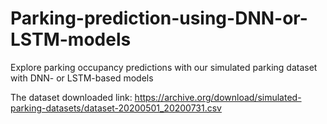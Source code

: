 # Parking-prediction-using-DNN-or-LSTM-models
Explore parking occupancy predictions with our simulated parking dataset with DNN- or LSTM-based models

The dataset downloaded link: https://archive.org/download/simulated-parking-datasets/dataset-20200501_20200731.csv
